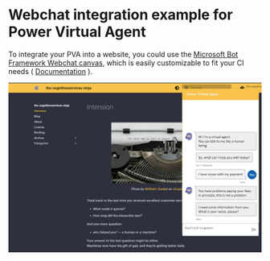 # Webchat integration example for Power Virtual Agent

To integrate your PVA into a website, you could use the [Microsoft Bot Framework Webchat canvas](https://github.com/microsoft/BotFramework-WebChat), which is easily customizable to fit your CI needs ( [Documentation](https://learn.microsoft.com/en-us/power-virtual-agents/customize-default-canvas) ).

![webchat sample](screenshot.png)
